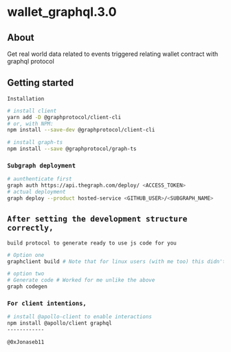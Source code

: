 # wallet_graphql.3.0

## About

Get real world data related to events triggered relating wallet contract with graphql protocol

## Getting started

`Installation`

```sh
# install client
yarn add -D @graphprotocol/client-cli
# or, with NPM:
npm install --save-dev @graphprotocol/client-cli

# install graph-ts
npm install --save @graphprotocol/graph-ts
```

### `Subgraph deployment`

```sh
# aunthenticate first
graph auth https://api.thegraph.com/deploy/ <ACCESS_TOKEN>
# actual deployment
graph deploy --product hosted-service <GITHUB_USER>/<SUBGRAPH_NAME>

```

## `After setting the development structure correctly,`

`build protocol to generate ready to use js code for you`

```sh
# Option one
graphclient build # Note that for linux users (with me too) this didn't work till i used this below

# option two
# Generate code # Worked for me unlike the above
graph codegen 
```

### `For client intentions,`

```sh
# install @apollo-client to enable interactions
npm install @apollo/client graphql
------------

@0xJonaseb11
